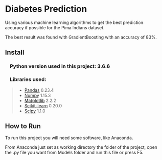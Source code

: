 # Diabetes Prediction

Using various machine learning algorithms to get the best prediction accuracy if possible for the Pima Indians dataset.

The best result was found with GradientBoosting with an accuracy of 83%.

## Install

### &nbsp;&nbsp;&nbsp; Python version used in this project: 3.6.6

### &nbsp;&nbsp;&nbsp; Libraries used:

> *  [Pandas](http://pandas.pydata.org) 0.23.4
> *  [Numpy](http://www.numpy.org) 1.15.3
> *  [Matplotlib](https://matplotlib.org) 2.2.2
> *  [Scikit-learn](http://scikit-learn.org/stable/) 0.20.0
> *  [Scipy](https://www.scipy.org/) 1.1.0

## How to Run

To run this project you will need some software, like Anaconda.

From Anaconda just set as working directory the folder of the project, open the .py file you want from Models folder and run this file or press F5.
